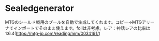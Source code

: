# Sealedgenerator
MTGのシールド戦用のプールを自動で生成してくれます。コピー→MTGアリーナでインポートでそのまま使えます。foilは非考慮。レア：神話レアの比率は1:6.4(https://mtg-jp.com/reading/mm/0034191/)
